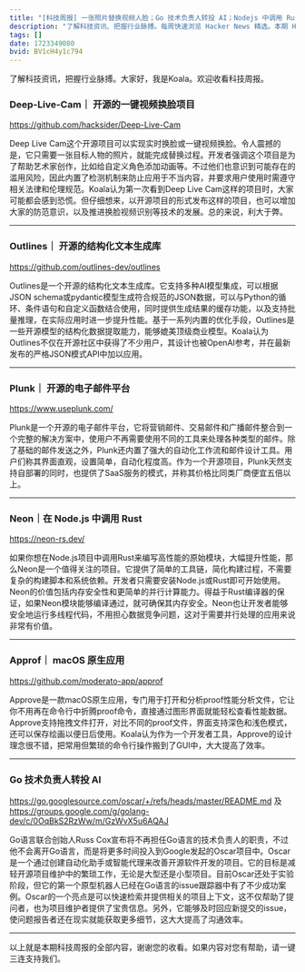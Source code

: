 ```yaml
---
title: "[科技周报] 一张照片替换视频人脸；Go 技术负责人转投 AI；Nodejs 中调用 Rust"
description: "了解科技资讯、把握行业脉搏。每周快速浏览 Hacker News 精选。本期 Hacker Newsletter 地址：https://mailchi.mp/hackernewsletter/711"
tags: []
date: 1723349080
bvid: BV1cH4y1c794
---
```

了解科技资讯，把握行业脉搏。大家好，我是Koala。欢迎收看科技周报。

### Deep-Live-Cam｜ 开源的一键视频换脸项目
https://github.com/hacksider/Deep-Live-Cam

Deep Live Cam这个开源项目可以实现实时换脸或一键视频换脸。令人震撼的是，它只需要一张目标人物的照片，就能完成替换过程。开发者强调这个项目是为了帮助艺术家创作，比如给自定义角色添加动画等。不过他们也意识到可能存在的滥用风险，因此内置了检测机制来防止应用于不当内容，并要求用户使用时需遵守相关法律和伦理规范。Koala认为第一次看到Deep Live Cam这样的项目时，大家可能都会感到恐慌。但仔细想来，以开源项目的形式发布这样的项目，也可以增加大家的防范意识，以及推进换脸视频识别等技术的发展。总的来说，利大于弊。

---

### Outlines｜ 开源的结构化文本生成库
https://github.com/outlines-dev/outlines

Outlines是一个开源的结构化文本生成库。它支持多种AI模型集成，可以根据JSON schema或pydantic模型生成符合规范的JSON数据，可以与Python的循环、条件语句和自定义函数结合使用，同时提供生成结果的缓存功能，以及支持批量推理，在实际应用时进一步提升性能。基于一系列内置的优化手段，Outlines是一些开源模型的结构化数据提取能力，能够媲美顶级商业模型。Koala认为Outlines不仅在开源社区中获得了不少用户，其设计也被OpenAI参考，并在最新发布的严格JSON模式API中加以应用。

---

### Plunk｜ 开源的电子邮件平台
https://www.useplunk.com/

Plunk是一个开源的电子邮件平台，它将营销邮件、交易邮件和广播邮件整合到一个完整的解决方案中，使用户不再需要使用不同的工具来处理各种类型的邮件。除了基础的邮件发送之外，Plunk还内置了强大的自动化工作流和邮件设计工具。用户们称其界面直观，设置简单，自动化程度高。作为一个开源项目，Plunk天然支持自部署的同时，也提供了SaaS服务的模式，并称其价格比同类厂商便宜五倍以上。

---

### Neon｜在 Node.js 中调用 Rust
https://neon-rs.dev/

如果你想在Node.js项目中调用Rust来编写高性能的原始模块，大幅提升性能，那么Neon是一个值得关注的项目。它提供了简单的工具链，简化构建过程，不需要复杂的构建脚本和系统依赖。开发者只需要安装Node.js或Rust即可开始使用。Neon的价值包括内存安全性和更简单的并行计算能力。得益于Rust编译器的保证，如果Neon模块能够编译通过，就可确保其内存安全。Neon也让开发者能够安全地运行多线程代码，不用担心数据竞争问题，这对于需要并行处理的应用来说非常有价值。

---

### Approf｜ macOS 原生应用
https://github.com/moderato-app/approf

Approve是一款macOS原生应用，专门用于打开和分析proof性能分析文件，它让你不用再在命令行中折腾proof命令，直接通过图形界面就能轻松查看性能数据。Approve支持拖拽文件打开，对比不同的proof文件，界面支持深色和浅色模式，还可以保存绘画以便日后使用。Koala认为作为一个开发者工具，Approve的设计理念很不错，把常用但繁琐的命令行操作搬到了GUI中，大大提高了效率。

---

### Go 技术负责人转投 AI
https://go.googlesource.com/oscar/+/refs/heads/master/README.md 及 https://groups.google.com/g/golang-dev/c/0OqBkS2RzWw/m/GzWvX5u6AQAJ

Go语言联合创始人Russ Cox宣布将不再担任Go语言的技术负责人的职责，不过他不会离开Go语言，而是将更多时间投入到Google发起的Oscar项目中。Oscar是一个通过创建自动化助手或智能代理来改善开源软件开发的项目。它的目标是减轻开源项目维护中的繁琐工作，无论是大型还是小型项目。目前Oscar还处于实验阶段，但它的第一个原型机器人已经在Go语言的issue跟踪器中有了不少成功案例。Oscar的一个亮点是可以快速检索并提供相关的项目上下文，这不仅帮助了提问者，也为项目维护者提供了宝贵信息。另外，它能够及时回应新提交的issue，使问题报告者还在现实就能获取更多细节，这大大提高了沟通效率。

---

以上就是本期科技周报的全部内容，谢谢您的收看。如果内容对您有帮助，请一键三连支持我们。


